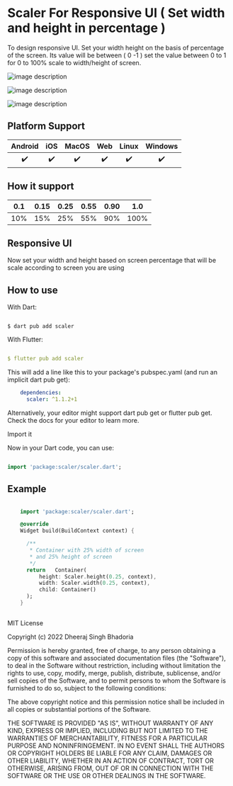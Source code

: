 # Scaler For Responsive UI  ( Set width and height in percentage  )

To design responsive UI. Set your width height on the basis of percentage of the screen. Its value will be between ( 0 -1 ) set the value between 0 to 1 for 0 to 100% scale to width/height of screen.


![image description](https://github.com/dheeraj-bhadoria/Scaler-Flutter-Set-height-and-width-in-percentage/blob/main/scaler1.png)

![image description](https://github.com/dheeraj-bhadoria/Scaler-Flutter-Set-height-and-width-in-percentage/blob/main/scaler2.png)

![image description](https://github.com/dheeraj-bhadoria/Scaler-Flutter-Set-height-and-width-in-percentage/blob/main/scaler3.png)

## Platform Support

| Android | iOS | MacOS | Web | Linux | Windows |
| :-----: | :-: | :---: | :-: | :---: | :-----: |
|   ✔️    | ✔️  |  ✔️   | ✔️  |  ✔️   |   ✔️    |

## How it support

| 0.1 | 0.15 | 0.25 | 0.55 | 0.90 | 1.0 |
| :-----: | :-: | :---: | :-: | :---: | :-----: |
|   10%️    | 15%️  |  25%️   | 55%️  |  90%️   |   100%️    |


## Responsive UI

Now set your width and height based on screen percentage that will be scale according to screen you are using 

## How to use 

With Dart:

```

$ dart pub add scaler

```

With Flutter:

```yaml

$ flutter pub add scaler

```

This will add a line like this to your package's pubspec.yaml (and run an implicit dart pub get):

```yaml
    dependencies:
      scaler: ^1.1.2+1
```

Alternatively, your editor might support dart pub get or flutter pub get. Check the docs for your editor to learn more.

Import it

Now in your Dart code, you can use:

```dart

import 'package:scaler/scaler.dart';

```

## Example

```dart

    import 'package:scaler/scaler.dart';

    @override
    Widget build(BuildContext context) {

      /**
       * Container with 25% width of screen 
       * and 25% height of screen
       */
      return   Container(
          height: Scaler.height(0.25, context),
          width: Scaler.width(0.25, context),
          child: Container()
      );
    }
  

```

MIT License

Copyright (c) 2022 Dheeraj Singh Bhadoria

Permission is hereby granted, free of charge, to any person obtaining a copy
of this software and associated documentation files (the "Software"), to deal
in the Software without restriction, including without limitation the rights
to use, copy, modify, merge, publish, distribute, sublicense, and/or sell
copies of the Software, and to permit persons to whom the Software is
furnished to do so, subject to the following conditions:

The above copyright notice and this permission notice shall be included in all
copies or substantial portions of the Software.

THE SOFTWARE IS PROVIDED "AS IS", WITHOUT WARRANTY OF ANY KIND, EXPRESS OR
IMPLIED, INCLUDING BUT NOT LIMITED TO THE WARRANTIES OF MERCHANTABILITY,
FITNESS FOR A PARTICULAR PURPOSE AND NONINFRINGEMENT. IN NO EVENT SHALL THE
AUTHORS OR COPYRIGHT HOLDERS BE LIABLE FOR ANY CLAIM, DAMAGES OR OTHER
LIABILITY, WHETHER IN AN ACTION OF CONTRACT, TORT OR OTHERWISE, ARISING FROM,
OUT OF OR IN CONNECTION WITH THE SOFTWARE OR THE USE OR OTHER DEALINGS IN THE
SOFTWARE.
